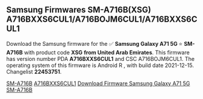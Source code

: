 <h2>Samsung Firmwares SM-A716B(XSG) A716BXXS6CUL1/A716BOJM6CUL1/A716BXXS6CUL1</h2>
Download the Samsung firmware for the ✅ <strong>Samsung Galaxy A71 5G </strong> ⭐ <strong>SM-A716B</strong> with product code <strong>XSG</strong> <strong> from United Arab Emirates</strong>. This firmware has version number PDA <strong>A716BXXS6CUL1</strong> and CSC A716BOJM6CUL1. The operating system of this firmware is Android R , with build date 2021-12-15. Changelist <strong>22453751</strong>.


[SM-A716B](https://samfirm.shop/samsung/model/SM-A716B)
[A716BXXS6CUL1](https://samfirm.shop/samsung/pda/A716BXXS6CUL1)
[Download Firmware Samsung Galaxy A71 5G SM-A716B](https://samfirm.shop/samsung/firmware/482450)
